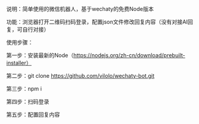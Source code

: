 说明：简单使用的微信机器人，基于wechaty的免费Node版本

功能：浏览器打开二维码扫码登录，配置json文件修改回复内容（没有对接AI回复，可自行对接）

使用步骤：

第一步：安装最新的Node（https://nodejs.org/zh-cn/download/prebuilt-installer）

第二步：git clone https://github.com/vilolo/wechaty-bot.git

第三步：npm i

第四步：扫码登录

第五步：配置回复内容
